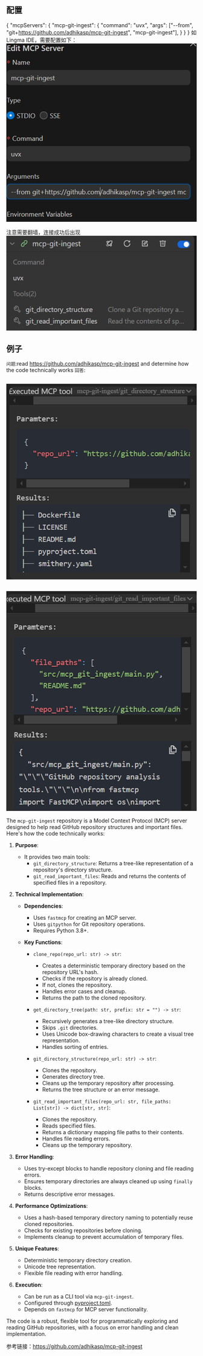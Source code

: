 

## 配置
{
    "mcpServers": {
        "mcp-git-ingest": {
            "command": "uvx",
            "args": ["--from", "git+https://github.com/adhikasp/mcp-git-ingest", "mcp-git-ingest"],
        }
    }
}
如Lingma IDE，需要配置如下：
![](./images/image0.png)

注意需要翻墙，连接成功后出现
![](./images/image1.png)
## 例子
`问题`:read https://github.com/adhikasp/mcp-git-ingest and determine how the code technically works
`回答`:


```toolCall::MCP#mcp-git-ingest#git_directory_structure::call_946a2fadbb9c4727a9f25f::INIT
```
![](./images/image2.png)


```toolCall::MCP#mcp-git-ingest#git_read_important_files::call_b3a15d0b69254d898970e0::INIT
```
![](./images/image3.png)

The `mcp-git-ingest` repository is a Model Context Protocol (MCP) server designed to help read GitHub repository structures and important files. Here's how the code technically works:

1. **Purpose**:
   - It provides two main tools:
     - `git_directory_structure`: Returns a tree-like representation of a repository's directory structure.
     - `git_read_important_files`: Reads and returns the contents of specified files in a repository.

2. **Technical Implementation**:
   - **Dependencies**:
     - Uses `fastmcp` for creating an MCP server.
     - Uses `gitpython` for Git repository operations.
     - Requires Python 3.8+.

   - **Key Functions**:
     - `clone_repo(repo_url: str) -> str`:
       - Creates a deterministic temporary directory based on the repository URL's hash.
       - Checks if the repository is already cloned.
       - If not, clones the repository.
       - Handles error cases and cleanup.
       - Returns the path to the cloned repository.

     - `get_directory_tree(path: str, prefix: str = "") -> str`:
       - Recursively generates a tree-like directory structure.
       - Skips `.git` directories.
       - Uses Unicode box-drawing characters to create a visual tree representation.
       - Handles sorting of entries.

     - `git_directory_structure(repo_url: str) -> str`:
       - Clones the repository.
       - Generates directory tree.
       - Cleans up the temporary repository after processing.
       - Returns the tree structure or an error message.

     - `git_read_important_files(repo_url: str, file_paths: List[str]) -> dict[str, str]`:
       - Clones the repository.
       - Reads specified files.
       - Returns a dictionary mapping file paths to their contents.
       - Handles file reading errors.
       - Cleans up the temporary repository.

3. **Error Handling**:
   - Uses try-except blocks to handle repository cloning and file reading errors.
   - Ensures temporary directories are always cleaned up using `finally` blocks.
   - Returns descriptive error messages.

4. **Performance Optimizations**:
   - Uses a hash-based temporary directory naming to potentially reuse cloned repositories.
   - Checks for existing repositories before cloning.
   - Implements cleanup to prevent accumulation of temporary files.

5. **Unique Features**:
   - Deterministic temporary directory creation.
   - Unicode tree representation.
   - Flexible file reading with error handling.

6. **Execution**:
   - Can be run as a CLI tool via `mcp-git-ingest`.
   - Configured through [pyproject.toml](file://d:\agent-llm\mcp_ser\jupyter-notebook-mcp\pyproject.toml).
   - Depends on `fastmcp` for MCP server functionality.

The code is a robust, flexible tool for programmatically exploring and reading GitHub repositories, with a focus on error handling and clean implementation.

参考链接：https://github.com/adhikasp/mcp-git-ingest